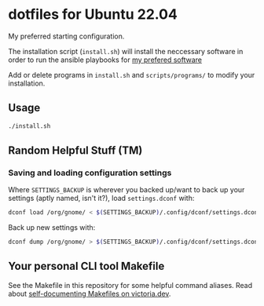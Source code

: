 # dotfiles for Ubuntu 22.04

My preferred starting configuration.

The installation script (`install.sh`) will install the neccessary software in order to run the ansible playbooks for [my prefered software](https://github.com/Zer07even/ansible-laptop)

Add or delete programs in `install.sh` and `scripts/programs/` to modify your installation.

## Usage

```sh
./install.sh
```

## Random Helpful Stuff (TM)

### Saving and loading configuration settings

Where `SETTINGS_BACKUP` is wherever you backed up/want to back up your settings (aptly named, isn't it?), load `settings.dconf` with:

```sh
dconf load /org/gnome/ < $(SETTINGS_BACKUP)/.config/dconf/settings.dconf
```

Back up new settings with:

```sh
dconf dump /org/gnome/ > $(SETTINGS_BACKUP)/.config/dconf/settings.dconf
```

## Your personal CLI tool Makefile

See the Makefile in this repository for some helpful command aliases. Read about [self-documenting Makefiles on victoria.dev](https://victoria.dev/blog/how-to-create-a-self-documenting-makefile/).
